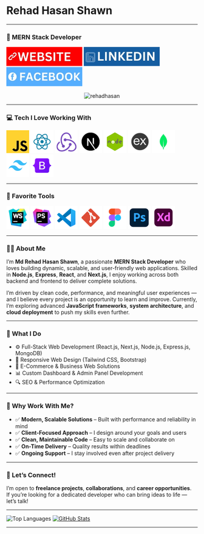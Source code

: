 # Rehad Hasan Shawn

---

### 🚀 MERN Stack Developer

[![Website](./WEBSITE.jpg)](https://rehadhasan.com)
[![LinkedIn](./LINKEDIN.jpg)](https://www.linkedin.com/in/rehadhasan)
[![Facebook](./FACEBOOK.jpg)](https://www.facebook.com/rehadhasan.bd)

<p align="center">
  <img src="https://streak-stats.demolab.com/?user=rehadhasan&theme=tokyonight" alt="rehadhasan" />
</p>

---

### 💻 Tech I Love Working With

![JavaScript](./JS.jpg)
![React](./REACT.png)
![Redux](./REDUX.png)
![Next.js](./NEXT.png)
![Node.js](./NODE.png)
![Express.js](./EXPRESS.png)
![MongoDB](./MONGODB.png)
![Tailwind CSS](./TAILWIND-CSS.png)
![Bootstrap](./BOOTSTRAP.png)

---

### 🧰 Favorite Tools

![WebStorm](./WEBSTORM.png)
![PhpStorm](./PHPSTORM.png)
![VS Code](./VS-CODE.png)
![Git](./GIT.png)
![Figma](./FIGMA.png)
![Photoshop](./PHOTOSHOP.png)
![Adobe XD](./XD.png)

---

### 👨‍💻 About Me

I’m **Md Rehad Hasan Shawn**, a passionate **MERN Stack Developer** who loves building dynamic, scalable, and user-friendly web applications. Skilled in **Node.js**, **Express**, **React**, and **Next.js**, I enjoy working across both backend and frontend to deliver complete solutions.

I’m driven by clean code, performance, and meaningful user experiences — and I believe every project is an opportunity to learn and improve. Currently, I’m exploring advanced **JavaScript frameworks**, **system architecture**, and **cloud deployment** to push my skills even further.

---

### 🧩 What I Do

- ⚙️ Full-Stack Web Development (React.js, Next.js, Node.js, Express.js, MongoDB)
- 🎨 Responsive Web Design (Tailwind CSS, Bootstrap)
- 🛒 E-Commerce & Business Web Solutions
- 📊 Custom Dashboard & Admin Panel Development
- 🔍 SEO & Performance Optimization

---

### 💬 Why Work With Me?

- ✅ **Modern, Scalable Solutions** – Built with performance and reliability in mind
- ✅ **Client-Focused Approach** – I design around your goals and users
- ✅ **Clean, Maintainable Code** – Easy to scale and collaborate on
- ✅ **On-Time Delivery** – Quality results within deadlines
- ✅ **Ongoing Support** – I stay involved even after project delivery

---

### 🤝 Let’s Connect!

I’m open to **freelance projects**, **collaborations**, and **career opportunities**.  
If you’re looking for a dedicated developer who can bring ideas to life — let’s talk!

---

![Top Languages](https://github-readme-stats.vercel.app/api/top-langs/?username=rehadhasan&theme=tokyonight)
[![GitHub Stats](https://github-readme-stats.vercel.app/api?username=rehadhasan&theme=tokyonight)](https://github.com/rehadhasan/github-readme-stats)

---